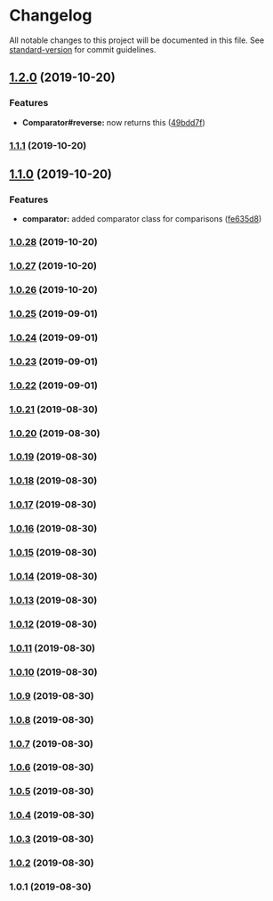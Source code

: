 # Changelog

All notable changes to this project will be documented in this file. See [standard-version](https://github.com/conventional-changelog/standard-version) for commit guidelines.

## [1.2.0](https://github.com/algo-js/core/compare/v1.1.1...v1.2.0) (2019-10-20)


### Features

* **Comparator#reverse:** now returns this ([49bdd7f](https://github.com/algo-js/core/commit/49bdd7f))



### [1.1.1](https://github.com/algo-js/core/compare/v1.1.0...v1.1.1) (2019-10-20)



## [1.1.0](https://github.com/algo-js/core/compare/v1.0.28...v1.1.0) (2019-10-20)


### Features

* **comparator:** added comparator class for comparisons ([fe635d8](https://github.com/algo-js/core/commit/fe635d8))



### [1.0.28](https://github.com/algo-js/core/compare/v1.0.25...v1.0.28) (2019-10-20)



### [1.0.27](https://github.com/algo-js/core/compare/v1.0.25...v1.0.27) (2019-10-20)



### [1.0.26](https://github.com/algo-js/core/compare/v1.0.25...v1.0.26) (2019-10-20)



### [1.0.25](https://github.com/algo-js/core/compare/v1.0.24...v1.0.25) (2019-09-01)



### [1.0.24](https://github.com/algo-js/core/compare/v1.0.23...v1.0.24) (2019-09-01)



### [1.0.23](https://github.com/algo-js/core/compare/v1.0.22...v1.0.23) (2019-09-01)



### [1.0.22](https://github.com/algo-js/core/compare/v1.0.21...v1.0.22) (2019-09-01)



### [1.0.21](https://github.com/algo-js/core/compare/v1.0.20...v1.0.21) (2019-08-30)



### [1.0.20](https://github.com/algo-js/core/compare/v1.0.19...v1.0.20) (2019-08-30)



### [1.0.19](https://github.com/algo-js/core/compare/v1.0.18...v1.0.19) (2019-08-30)



### [1.0.18](https://github.com/algo-js/core/compare/v1.0.17...v1.0.18) (2019-08-30)



### [1.0.17](https://github.com/algo-js/core/compare/v1.0.16...v1.0.17) (2019-08-30)



### [1.0.16](https://github.com/algo-js/core/compare/v1.0.15...v1.0.16) (2019-08-30)



### [1.0.15](https://github.com/algo-js/core/compare/v1.0.14...v1.0.15) (2019-08-30)



### [1.0.14](https://github.com/algo-js/core/compare/v1.0.13...v1.0.14) (2019-08-30)



### [1.0.13](https://github.com/algo-js/core/compare/v1.0.12...v1.0.13) (2019-08-30)



### [1.0.12](https://github.com/algo-js/core/compare/v1.0.5...v1.0.12) (2019-08-30)



### [1.0.11](https://github.com/algo-js/core/compare/v1.0.10...v1.0.11) (2019-08-30)



### [1.0.10](https://github.com/algo-js/core/compare/v1.0.9...v1.0.10) (2019-08-30)



### [1.0.9](https://github.com/algo-js/core/compare/v1.0.8...v1.0.9) (2019-08-30)



### [1.0.8](https://github.com/algo-js/core/compare/v1.0.7...v1.0.8) (2019-08-30)



### [1.0.7](https://github.com/algo-js/core/compare/v1.0.6...v1.0.7) (2019-08-30)



### [1.0.6](https://github.com/algo-js/core/compare/v1.0.5...v1.0.6) (2019-08-30)



### [1.0.5](https://github.com/algo-js/core/compare/v1.0.4...v1.0.5) (2019-08-30)



### [1.0.4](https://github.com/algo-js/core/compare/v1.0.3...v1.0.4) (2019-08-30)



### [1.0.3](https://github.com/algo-js/core/compare/v1.0.2...v1.0.3) (2019-08-30)



### [1.0.2](https://github.com/algo-js/core/compare/v1.0.1...v1.0.2) (2019-08-30)



### 1.0.1 (2019-08-30)
